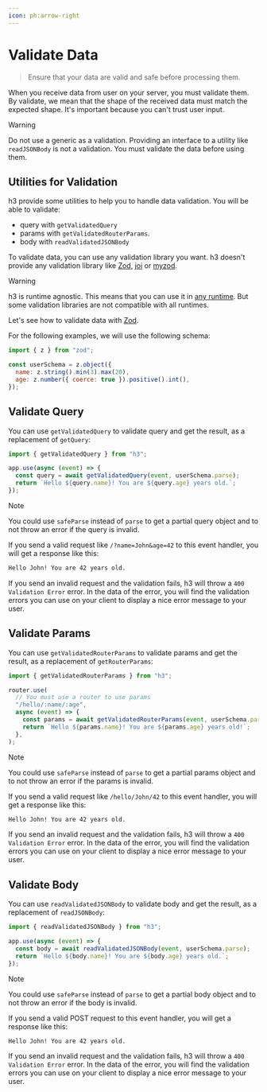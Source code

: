 ```yaml
---
icon: ph:arrow-right
---
```


# Validate Data

> Ensure that your data are valid and safe before processing them.

When you receive data from user on your server, you must validate them. By validate, we mean that the shape of the received data must match the expected shape. It's important because you can't trust user input.

> [!WARNING]
> Do not use a generic as a validation. Providing an interface to a utility like `readJSONBody` is not a validation. You must validate the data before using them.

## Utilities for Validation

h3 provide some utilities to help you to handle data validation. You will be able to validate:

- query with `getValidatedQuery`
- params with `getValidatedRouterParams`.
- body with `readValidatedJSONBody`

To validate data, you can use any validation library you want. h3 doesn't provide any validation library like [Zod](https://zod.dev), [joi](https://joi.dev) or [myzod](https://github.com/davidmdm/myzod).

> [!WARNING]
> h3 is runtime agnostic. This means that you can use it in [any runtime](/adapters). But some validation libraries are not compatible with all runtimes.

Let's see how to validate data with [Zod](https://zod.dev).

For the following examples, we will use the following schema:

```js
import { z } from "zod";

const userSchema = z.object({
  name: z.string().min(3).max(20),
  age: z.number({ coerce: true }).positive().int(),
});
```

## Validate Query

You can use `getValidatedQuery` to validate query and get the result, as a replacement of `getQuery`:

```js
import { getValidatedQuery } from "h3";

app.use(async (event) => {
  const query = await getValidatedQuery(event, userSchema.parse);
  return `Hello ${query.name}! You are ${query.age} years old.`;
});
```

> [!NOTE]
> You could use `safeParse` instead of `parse` to get a partial query object and to not throw an error if the query is invalid.

If you send a valid request like `/?name=John&age=42` to this event handler, you will get a response like this:

```txt
Hello John! You are 42 years old.
```

If you send an invalid request and the validation fails, h3 will throw a `400 Validation Error` error. In the data of the error, you will find the validation errors you can use on your client to display a nice error message to your user.

## Validate Params

You can use `getValidatedRouterParams` to validate params and get the result, as a replacement of `getRouterParams`:

```js
import { getValidatedRouterParams } from "h3";

router.use(
  // You must use a router to use params
  "/hello/:name/:age",
  async (event) => {
    const params = await getValidatedRouterParams(event, userSchema.parse);
    return `Hello ${params.name}! You are ${params.age} years old!`;
  },
);
```

> [!NOTE]
> You could use `safeParse` instead of `parse` to get a partial params object and to not throw an error if the params is invalid.

If you send a valid request like `/hello/John/42` to this event handler, you will get a response like this:

```txt
Hello John! You are 42 years old.
```

If you send an invalid request and the validation fails, h3 will throw a `400 Validation Error` error. In the data of the error, you will find the validation errors you can use on your client to display a nice error message to your user.

## Validate Body

You can use `readValidatedJSONBody` to validate body and get the result, as a replacement of `readJSONBody`:

```js
import { readValidatedJSONBody } from "h3";

app.use(async (event) => {
  const body = await readValidatedJSONBody(event, userSchema.parse);
  return `Hello ${body.name}! You are ${body.age} years old.`;
});
```

> [!NOTE]
> You could use `safeParse` instead of `parse` to get a partial body object and to not throw an error if the body is invalid.

If you send a valid POST request to this event handler, you will get a response like this:

```txt
Hello John! You are 42 years old.
```

If you send an invalid request and the validation fails, h3 will throw a `400 Validation Error` error. In the data of the error, you will find the validation errors you can use on your client to display a nice error message to your user.
